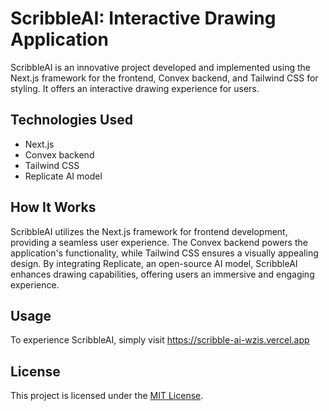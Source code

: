 # ScribbleAI: Interactive Drawing Application

ScribbleAI is an innovative project developed and implemented using the Next.js framework for the frontend, Convex backend, and Tailwind CSS for styling. It offers an interactive drawing experience for users.

## Technologies Used

- Next.js
- Convex backend
- Tailwind CSS
- Replicate AI model

## How It Works

ScribbleAI utilizes the Next.js framework for frontend development, providing a seamless user experience. The Convex backend powers the application's functionality, while Tailwind CSS ensures a visually appealing design. By integrating Replicate, an open-source AI model, ScribbleAI enhances drawing capabilities, offering users an immersive and engaging experience.

## Usage

To experience ScribbleAI, simply visit https://scribble-ai-wzis.vercel.app

## License

This project is licensed under the [MIT License](LICENSE).
